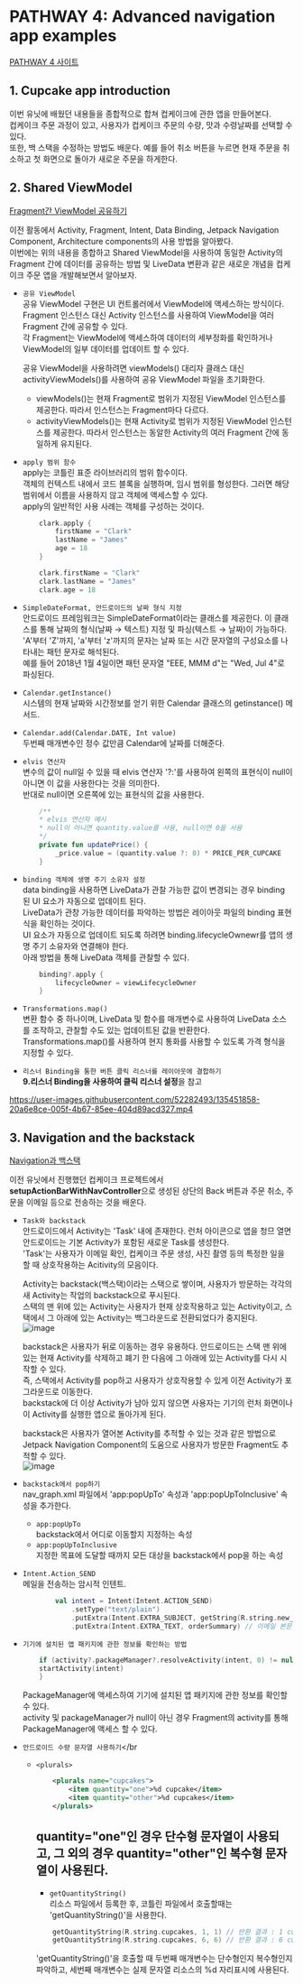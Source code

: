 # PATHWAY 4: Advanced navigation app examples
[PATHWAY 4 사이트](https://developer.android.com/courses/pathways/android-basics-kotlin-unit-3-pathway-4)

## 1. Cupcake app introduction
이번 유닛에 배웠던 내용들을 종합적으로 합쳐 컵케이크에 관한 앱을 만들어본다.</br>
컵케이크 주문 과정이 있고, 사용자가 컵케이크 주문의 수량, 맛과 수령날짜를 선택할 수 있다.</br>
또한, 백 스택을 수정하는 방법도 배운다. 예를 들어 취소 버튼을 누르면 현재 주문을 취소하고 첫 화면으로 돌아가 새로운 주문을 하게한다.

## 2. Shared ViewModel
[Fragment간 ViewModel 공유하기](https://developer.android.com/codelabs/basic-android-kotlin-training-shared-viewmodel?continue=https%3A%2F%2Fdeveloper.android.com%2Fcourses%2Fpathways%2Fandroid-basics-kotlin-unit-3-pathway-4%23codelab-https%3A%2F%2Fdeveloper.android.com%2Fcodelabs%2Fbasic-android-kotlin-training-shared-viewmodel#0)

이전 활동에서 Activity, Fragment, Intent, Data Binding, Jetpack Navigation Component, Architecture components의 사용 방법을 알아봤다.</br>
이번에는 위의 내용을 종합하고 Shared ViewModel을 사용하여 동일한 Activity의 Fragment 간에 데이터를 공유하는 방법 및 LiveData 변환과 같은 새로운 개념을 컵케이크 주문 앱을 개발해보면서 알아보자.


- `공유 ViewModel`</br>
    공유 ViewModel 구현은 UI 컨트롤러에서 ViewModel에 액세스하는 방식이다.</br>
    Fragment 인스턴스 대신 Activity 인스턴스를 사용하여 ViewModel을 여러 Fragment 간에 공유할 수 있다.</br>
    각 Fragment는 ViewModel에 액세스하여 데이터의 세부정화를 확인하거나 ViewModel의 일부 데이터를 업데이트 할 수 있다.

    공유 ViewModel을 사용하려면 viewModels() 대리자 클래스 대신 activityViewModels()를 사용하여 공유 ViewModel 파일을 초기화한다.
    - viewModels()는 현재 Fragment로 범위가 지정된 ViewModel 인스턴스를 제공한다. 따라서 인스턴스는 Fragment마다 다르다.
    - activityViewModels()는 현재 Activity로 범위가 지정된 ViewModel 인스턴스를 제공한다. 따라서 인스턴스는 동알한 Activity의 여러 Fragment 간에 동일하게 유지된다.

- `apply 범위 함수`</br>
    apply는 코틀린 표준 라이브러리의 범위 함수이다.</br>
    객체의 컨텍스트 내에서 코드 블록을 실행하며, 임시 범위를 형성한다. 그러면 해당 범위에서 이름을 사용하지 않고 객체에 액세스할 수 있다.</br>
    apply의 일반적인 사용 사례는 객체를 구성하는 것이다.

    ```kotlin
        clark.apply {
            firstName = "Clark"
            lastName = "James"
            age = 18
        }

        clark.firstName = "Clark"
        clark.lastName = "James"
        clark.age = 18
    ```

- `SimpleDateFormat, 안드로이드의 날짜 형식 지정`</br>
    안드로이드 프레임워크는 SimpleDateFormat이라는 클래스를 제공한다. 이 클래스를 통해 날짜의 형식(날짜 → 텍스트) 지정 및 파싱(텍스트 → 날짜)이 가능하다.</br>
    'A'부터 'Z'까지, 'a'부터 'z'까지의 문자는 날짜 또는 시간 문자열의 구성요소를 나타내는 패턴 문자로 해석된다.</br>
    예를 들어 2018년 1월 4일이면 패턴 문자열 "EEE, MMM d"는 "Wed, Jul 4"로 파싱된다.

- `Calendar.getInstance()`</br>
    시스템의 현재 날짜와 시간정보를 얻기 위한 Calendar 클래스의 getinstance() 메서드.

- `Calendar.add(Calendar.DATE, Int value)`</br>
    두번째 매개변수인 정수 값만큼 Calendar에 날짜를 더해준다.

- `elvis 연산자`</br>
    변수의 값이 null일 수 있을 때 elvis 연산자 '?:'를 사용하여 왼쪽의 표현식이 null이 아니면 이 값을 사용한다는 것을 의미한다.</br>
    반대로 null이면 오른쪽에 있는 표현식의 값을 사용한다.</br>
    ```kotlin
        /**
        * elvis 연산자 예시
        * null이 아니면 quantity.value를 사용, null이면 0을 사용
        */
        private fun updatePrice() {
            _price.value = (quantity.value ?: 0) * PRICE_PER_CUPCAKE
        }
    ```

- `binding 객체에 생명 주기 소유자 설정`</br>
    data binding을 사용하면 LiveData가 관찰 가능한 값이 변경되는 경우 binding 된 UI 요소가 자동으로 업데이트 된다.</br>
    LiveData가 관창 가능한 데이터를 파악하는 방법은 레이아웃 파일의 binding 표현식을 확인하는 것이다.</br>
    UI 요소가 자동으로 업데이트 되도록 하려면 binding.lifecycleOwnewr를 앱의 생명 주기 소유자와 연결해야 한다.</br>
    아래 방법을 통해 LiveData 객체를 관찰할 수 있다.
    ```kotlin
        binding?.apply {
            lifecycleOwner = viewLifecycleOwner
        }
    ```

- `Transformations.map()`</br>
    변환 함수 중 하나이며, LiveData 및 함수를 매개변수로 사용하여 LiveData 소스를 조작하고, 관찰할 수도 있는 업데이트된 값을 반환한다.</br>
    Transformations.map()를 사용하여 현지 통화를 사용할 수 있도록 가격 형식을 지정할 수 있다.

- `리스너 Binding을 통한 버튼 클릭 리스너를 레이아웃에 결합하기`</br>
    **9.리스너 Binding을 사용하여 클릭 리스너 설정**을 참고

https://user-images.githubusercontent.com/52282493/135451858-20a6e8ce-005f-4b67-85ee-404d89acd327.mp4


## 3. Navigation and the backstack
[Navigation과 백스택](https://developer.android.com/codelabs/basic-android-kotlin-training-navigation-backstack?continue=https%3A%2F%2Fdeveloper.android.com%2Fcourses%2Fpathways%2Fandroid-basics-kotlin-unit-3-pathway-4%23codelab-https%3A%2F%2Fdeveloper.android.com%2Fcodelabs%2Fbasic-android-kotlin-training-navigation-backstack#0)

이전 유닛에서 진행했던 컵케이크 프로젝트에서 **setupActionBarWithNavController**으로 생성된 상단의 Back 버튼과 주문 취소, 주문을 이메일 등으로 전송하는 것을 배운다.

- `Task와 backstack`</br>
    안드로이드에서 Activity는 'Task' 내에 존재한다. 런처 아이콘으로 앱을 청므 열면 안드로이드는 기본 Activity가 포함된 새로운 Task를 생성한다.</br>
    'Task'는 사용자가 이메일 확인, 컵케이크 주문 생성, 사진 촬영 등의 특정한 일을 할 때 상호작용하는 Acitivity의 모음이다.

    Activity는 backstack(백스택)이라는 스택으로 쌓이며, 사용자가 방문하는 각각의 새 Activity는 작업의 backstack으로 푸시된다.</br>
    스택의 맨 위에 있는 Activity는 사용자가 현재 상호작용하고 있는 Activity이고, 스택에서 그 아래에 있는 Activity는 백그라운드로 전환되었다가 중지된다.</br>
    ![image](https://user-images.githubusercontent.com/52282493/135725577-c18f5338-24a6-4257-b0ba-c7a908d9dbac.png)

    backstack은 사용자가 뒤로 이동하는 경우 유용하다. 안드로이드는 스택 맨 위에 있는 현재 Activity를 삭제하고 폐기 한 다음에 그 아래에 있는 Activity를 다시 시작할 수 있다.</br>
    즉, 스택에서 Activity를 pop하고 사용자가 상호작용할 수 있게 이전 Activity가 포그라운드로 이동한다.</br>
    backstack에 더 이상 Activity가 남아 있지 않으면 사용자는 기기의 런처 화면이나 이 Activity를 실행한 앱으로 돌아가게 된다.

    backstack은 사용자가 열어본 Activity를 추적할 수 있는 것과 같은 방법으로 Jetpack Navigation Component의 도움으로 사용자가 방문한 Fragment도 추적할 수 있다.</br>
    ![image](https://user-images.githubusercontent.com/52282493/135725923-c6227e07-65a0-4210-8945-77edc48ef0b7.png)

- `backstack에서 pop하기`</br>
    nav_graph.xml 파일에서 'app:popUpTo' 속성과 'app:popUpToInclusive' 속성을 추가한다.</br>
    - `app:popUpTo`</br>
        backstack에서 어디로 이동할지 지정하는 속성
    - `app:popUpToInclusive`</br>
        지정한 목표에 도달할 때까지 모든 대상을 backstack에서 pop을 하는 속성

- `Intent.Action_SEND`</br>
    메일을 전송하는 암시적 인텐트.</br>
    ```kotlin
            val intent = Intent(Intent.ACTION_SEND)
                .setType("text/plain")
                .putExtra(Intent.EXTRA_SUBJECT, getString(R.string.new_cupcake_order)) // 이메일 제목
                .putExtra(Intent.EXTRA_TEXT, orderSummary) // 이메일 본문
    ```

- `기기에 설치된 앱 패키지에 관한 정보를 확인하는 방법`</br>
    ```kotlin
        if (activity?.packageManager?.resolveActivity(intent, 0) != null) {
        startActivity(intent)
        }
    ```
    PackageManager에 액세스하여 기기에 설치된 앱 패키지에 관한 정보를 확인할 수 있다.</br>
    activity 및 packageManager가 null이 아닌 경우 Fragment의 activity를 통해 PackageManager에 액세스 할 수 있다.

- `안드로이드 수량 문자열 사용하기`</br
    - `<plurals>`</br>
        ```xml
            <plurals name="cupcakes">
                <item quantity="one">%d cupcake</item>
                <item quantity="other">%d cupcakes</item>
            </plurals>
        ```
        quantity="one"인 경우 단수형 문자열이 사용되고, 그 외의 경우 quantity="other"인 복수형 문자열이 사용된다.</br>
        ---
        - `getQuantityString()`</br>
        리소스 파일에서 등록한 후, 코틀린 파일에서 호출할때는 'getQuantityString()'을 사용한다.
        ```kotlin
            getQuantityString(R.string.cupcakes, 1, 1) // 반환 결과 : 1 cupcake
            getQuantityString(R.string.cupcakes, 6, 6) // 반환 결과 : 6 cupcakes
        ```
        'getQuantityString()'을 호출할 때 두번째 매개변수는 단수형인지 복수형인지 파악하고, 세번째 매개변수는 실제 문자열 리소스의 %d 자리표시에 사용된다.


